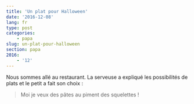 ```yaml
---
title: 'Un plat pour Halloween'
date: '2016-12-08'
lang: fr
type: post
categories:
    - papa
slug: un-plat-pour-halloween
section: papa
2016:
    - '12'
---
```


Nous sommes allé au restaurant. La serveuse a expliqué les possibilités de plats et le petit a fait son choix :

> Moi je veux des pâtes au piment des squelettes !